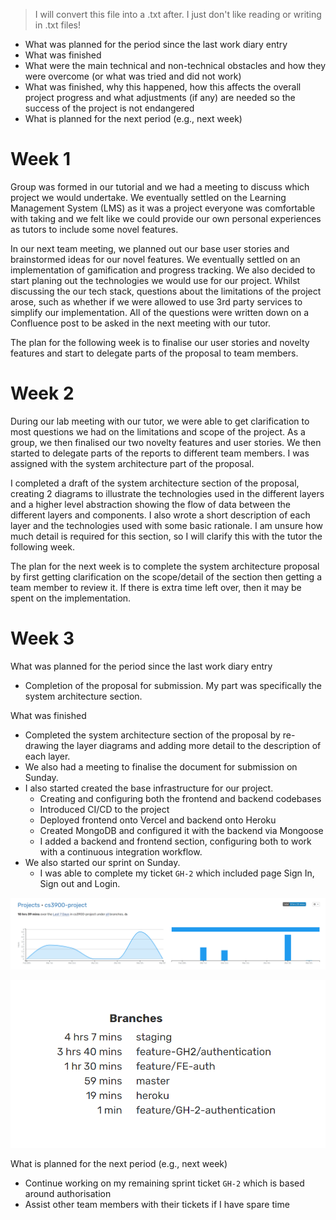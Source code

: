 > I will convert this file into a .txt after. I just don't like reading or writing in .txt files!

- What was planned for the period since the last work diary entry
- What was finished
- What were the main technical and non-technical obstacles and how they were overcome (or what was tried and did not work)
- What was finished, why this happened, how this affects the overall project progress and what adjustments (if any) are needed so the success of the project is not endangered
- What is planned for the next period (e.g., next week)

# Week 1

Group was formed in our tutorial and we had a meeting to discuss which project we would undertake. We eventually settled on the Learning Management System (LMS) as it was a project everyone was comfortable with taking and we felt like we could provide our own personal experiences as tutors to include some novel features.

In our next team meeting, we planned out our base user stories and brainstormed ideas for our novel features. We eventually settled on an implementation of gamification and progress tracking. We also decided to start planing out the technologies we would use for our project. Whilst discussing the our tech stack, questions about the limitations of the project arose, such as whether if we were allowed to use 3rd party services to simplify our implementation. All of the questions were written down on a Confluence post to be asked in the next meeting with our tutor.

The plan for the following week is to finalise our user stories and novelty features and start to delegate parts of the proposal to team members.

# Week 2

During our lab meeting with our tutor, we were able to get clarification to most questions we had on the limitations and scope of the project. As a group, we then finalised our two novelty features and user stories. We then started to delegate parts of the reports to different team members. I was assigned with the system architecture part of the proposal.

I completed a draft of the system architecture section of the proposal, creating 2 diagrams to illustrate the technologies used in the different layers and a higher level abstraction showing the flow of data between the different layers and components. I also wrote a short description of each layer and the technologies used with some basic rationale. I am unsure how much detail is required for this section, so I will clarify this with the tutor the following week.

The plan for the next week is to complete the system architecture proposal by first getting clarification on the scope/detail of the section then getting a team member to review it. If there is extra time left over, then it may be spent on the implementation.

# Week 3

What was planned for the period since the last work diary entry

- Completion of the proposal for submission. My part was specifically the system architecture section.

What was finished

- Completed the system architecture section of the proposal by re-drawing the layer diagrams and adding more detail to the description of each layer.
- We also had a meeting to finalise the document for submission on Sunday.
- I also started created the base infrastructure for our project.
  - Creating and configuring both the frontend and backend codebases
  - Introduced CI/CD to the project
  - Deployed frontend onto Vercel and backend onto Heroku
  - Created MongoDB and configured it with the backend via Mongoose
  - I added a backend and frontend section, configuring both to work with a continuous integration workflow.
- We also started our sprint on Sunday.
  - I was able to complete my ticket `GH-2` which included page Sign In, Sign out and Login.

![Week 3 Coding Summary](https://raw.githubusercontent.com/Kuroson/random-files/master/images/week3-code-summary.png)

![Week 3 Branch Summary](https://raw.githubusercontent.com/Kuroson/random-files/master/images/week3-branch-summary.png)

What is planned for the next period (e.g., next week)

- Continue working on my remaining sprint ticket `GH-2` which is based around authorisation
- Assist other team members with their tickets if I have spare time
